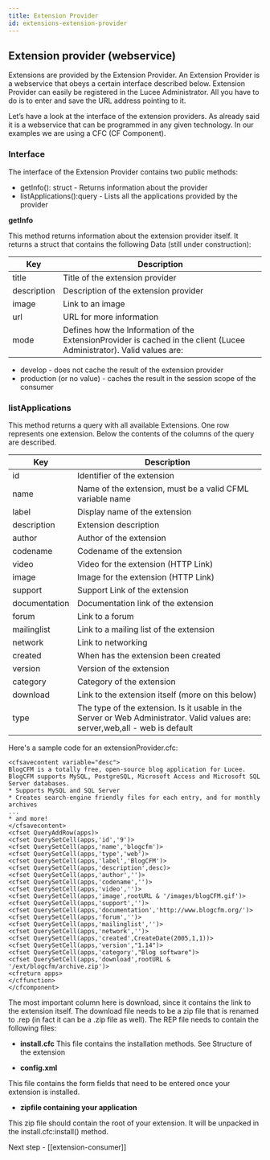 ```yaml
---
title: Extension Provider
id: extensions-extension-provider
---
```


## Extension provider (webservice) ##

Extensions are provided by the Extension Provider. An Extension Provider is a webservice that obeys a certain interface described below. Extension Provider can easily be registered in the Lucee Administrator. All you have to do is to enter and save the URL address pointing to it.

Let’s have a look at the interface of the extension providers. As already said it is a webservice that can be programmed in any given technology. In our examples we are using a CFC (CF Component).

### Interface ###

The interface of the Extension Provider contains two public methods:

* getInfo(): struct - Returns information about the provider
* listApplications():query - Lists all the applications provided by the provider

**getInfo**

This method returns information about the extension provider itself. It returns a struct that contains the following Data (still under construction):

Key | Description
------------ | -------------
title | Title of the extension provider
description | Description of the extension provider
image | Link to an image
url | URL for more information
mode | Defines how the Information of the ExtensionProvider is cached in the client (Lucee Administrator). Valid values are:
<ul><li>develop - does not cache the result of the extension provider</li>
<li>production (or no value) - caches the result in the session scope of the consumer</li></ul>

### listApplications ###

This method returns a query with all available Extensions. One row represents one extension. Below the contents of the columns of the query are described.

Key | Description
------------ | -------------
id | Identifier of the extension
name | Name of the extension, must be a valid CFML variable name
label | Display name of the extension
description | Extension description
author | Author of the extension
codename | Codename of the extension
video | Video for the extension (HTTP Link)
image | Image for the extension (HTTP Link)
support | Support Link of the extension
documentation | Documentation link of the extension
forum | Link to a forum
mailinglist | Link to a mailing list of the extension
network | Link to networking
created | When has the extension been created
version | Version of the extension
category | 	Category of the extension
download | Link to the extension itself (more on this below)
type | The type of the extension. Is it usable in the Server or Web Administrator. Valid values are: server,web,all - web is default

Here's a sample code for an extensionProvider.cfc:

```lucee
<cfsavecontent variable="desc">
BlogCFM is a totally free, open-source blog application for Lucee.
BlogCFM supports MySQL, PostgreSQL, Microsoft Access and Microsoft SQL Server databases.
* Supports MySQL and SQL Server
* Creates search-engine friendly files for each entry, and for monthly archives
...
* and more!
</cfsavecontent>
<cfset QueryAddRow(apps)>
<cfset QuerySetCell(apps,'id','9')>
<cfset QuerySetCell(apps,'name','blogcfm')>
<cfset QuerySetCell(apps,'type','web')>
<cfset QuerySetCell(apps,'label','BlogCFM')>
<cfset QuerySetCell(apps,'description',desc)>
<cfset QuerySetCell(apps,'author','')>
<cfset QuerySetCell(apps,'codename','')>
<cfset QuerySetCell(apps,'video','')>
<cfset QuerySetCell(apps,'image',rootURL & '/images/blogCFM.gif')>
<cfset QuerySetCell(apps,'support','')>
<cfset QuerySetCell(apps,'documentation','http://www.blogcfm.org/')>
<cfset QuerySetCell(apps,'forum','')>
<cfset QuerySetCell(apps,'mailinglist','')>
<cfset QuerySetCell(apps,'network','')>
<cfset QuerySetCell(apps,'created',CreateDate(2005,1,1))>
<cfset QuerySetCell(apps,'version',"1.14")>
<cfset QuerySetCell(apps,'category',"Blog software")>
<cfset QuerySetCell(apps,'download',rootURL & '/ext/blogcfm/archive.zip')>
<cfreturn apps>
</cffunction>
</cfcomponent>
```

The most important column here is download, since it contains the link to the extension itself. The download file needs to be a zip file that is renamed to .rep (in fact it can be a .zip file as well). The REP file needs to contain the following files:

* **install.cfc**
This file contains the installation methods. See Structure of the extension

* **config.xml**

This file contains the form fields that need to be entered once your extension is installed.

* **zipfile containing your application**

This zip file should contain the root of your extension. It will be unpacked in the install.cfc:install() method.

Next step - [[extension-consumer]]